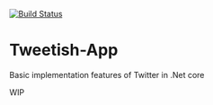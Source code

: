 [![Build Status](https://travis-ci.org/Rocko10/Tweetish-App.svg?branch=master)](https://travis-ci.org/Rocko10/Tweetish-App)

# Tweetish-App
Basic implementation features of Twitter in .Net core

WIP

